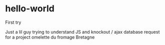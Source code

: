 # hello-world
First try

Just a lil guy trying to understand JS and knockout / ajax database request for a project
omelette du fromage
Bretagne
